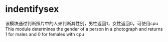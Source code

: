 # indentifysex

该模块通过判断照片中的人来判断其性别，男性返回1，女性返回0，可使用cpu
This module determines the gender of a person in a photograph and returns 1 for males and 0 for females with cpu
